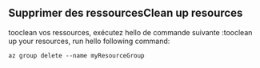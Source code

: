 ## <a name="clean-up-resources"></a><span data-ttu-id="d26fc-101">Supprimer des ressources</span><span class="sxs-lookup"><span data-stu-id="d26fc-101">Clean up resources</span></span>

<span data-ttu-id="d26fc-102">tooclean vos ressources, exécutez hello de commande suivante :</span><span class="sxs-lookup"><span data-stu-id="d26fc-102">tooclean up your resources, run hello following command:</span></span>

```azurecli-interactive
az group delete --name myResourceGroup
```
